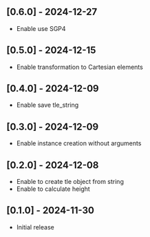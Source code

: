 ## [0.6.0] - 2024-12-27

- Enable use SGP4

## [0.5.0] - 2024-12-15

- Enable transformation to Cartesian elements

## [0.4.0] - 2024-12-09

- Enable save tle_string

## [0.3.0] - 2024-12-09

- Enable instance creation without arguments

## [0.2.0] - 2024-12-08

- Enable to create tle object from string
- Enable to calculate height

## [0.1.0] - 2024-11-30

- Initial release
